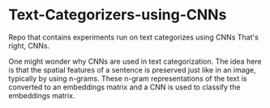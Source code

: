 # Text-Categorizers-using-CNNs
Repo that contains experiments run on text categorizes using CNNs 
That's right, CNNs. 

One might wonder why CNNs are used in text categorization. The idea here is that the spatial features of a sentence is preserved just like in an image, typically by using n-grams. These n-gram representations of the text is converted to an embeddings matrix and a CNN is used to classify the embeddings matrix.

